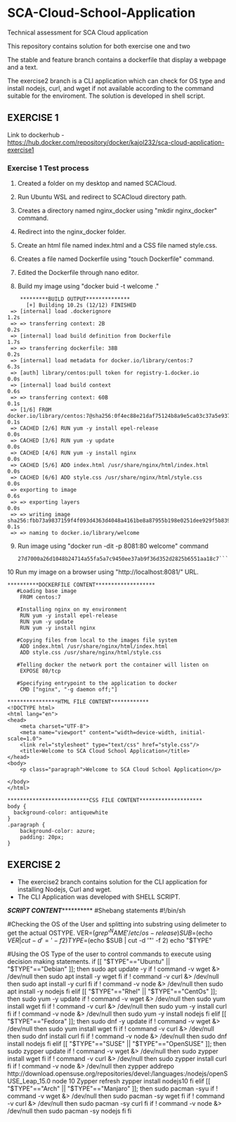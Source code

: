 # SCA-Cloud-School-Application
Technical assessment for SCA Cloud application

This repository contains solution for both exercise one and two

The stable and feature branch contains a dockerfile that display a webpage and a  text.

The exercise2 branch is a CLI application which can check for OS type and install nodejs, curl, and wget if not available according to the command suitable for the enviroment.
The solution is developed in shell script.

## EXERCISE 1

Link to dockerhub - https://hub.docker.com/repository/docker/kajol232/sca-cloud-application-exercise1

### Exercise 1 Test process

1. Created a folder on my desktop and named SCACloud.

2. Run Ubuntu WSL and redirect to SCACloud directory path.
3. Creates a directory named nginx_docker using "mkdir nginx_docker" command.
4. Redirect into the nginx_docker folder.
5. Create an html file named index.html and a CSS file named style.css.
6. Creates a file named Dockerfile using "touch Dockerfile" command.
7. Edited the Dockerfile through nano editor.
8. Build my image using "docker buid -t welcome ."

````
    *********BUILD OUTPUT**************
      [+] Building 10.2s (12/12) FINISHED
 => [internal] load .dockerignore                                                                 1.2s
 => => transferring context: 2B                                                                   0.2s
 => [internal] load build definition from Dockerfile                                              1.7s
 => => transferring dockerfile: 38B                                                               0.2s
 => [internal] load metadata for docker.io/library/centos:7                                       6.3s
 => [auth] library/centos:pull token for registry-1.docker.io                                     0.0s
 => [internal] load build context                                                                 0.6s
 => => transferring context: 60B                                                                  0.1s
 => [1/6] FROM docker.io/library/centos:7@sha256:0f4ec88e21daf75124b8a9e5ca03c37a5e937e0e108a255  0.1s
 => CACHED [2/6] RUN yum -y install epel-release                                                  0.0s
 => CACHED [3/6] RUN yum -y update                                                                0.0s
 => CACHED [4/6] RUN yum -y install nginx                                                         0.0s
 => CACHED [5/6] ADD index.html /usr/share/nginx/html/index.html                                  0.0s
 => CACHED [6/6] ADD style.css /usr/share/nginx/html/style.css                                    0.0s
 => exporting to image                                                                            0.6s
 => => exporting layers                                                                           0.0s
 => => writing image sha256:fbb73a9837159f4f093d4363d4048a4161be8a87955b198e0251dee929f5b839      0.1s
 => => naming to docker.io/library/welcome
````

9. Run image using "docker run -dit -p 8081:80 welcome" command
   ````*************RUN OUTPUT**********
   27d7000a26d1048b24714a55fa5a7c9450ee37ab9f36d352d2825b6551aa18c7````
   
10 Run my image on a browser using "http://localhost:8081/" URL.

````
**********DOCKERFILE CONTENT*******************
   #Loading base image
    FROM centos:7
    
   #Installing nginx on my environment
    RUN yum -y install epel-release
    RUN yum -y update
    RUN yum -y install nginx
    
   #Copying files from local to the images file system
    ADD index.html /usr/share/nginx/html/index.html
    ADD style.css /usr/share/nginx/html/style.css
    
   #Telling docker the network port the container will listen on
    EXPOSE 80/tcp

   #Specifying entrypoint to the application to docker
    CMD ["nginx", "-g daemon off;"]
  ````
    
````
****************HTML FILE CONTENT************
<!DOCTYPE html>
<html lang="en">
<head>
    <meta charset="UTF-8">
    <meta name="viewport" content="width=device-width, initial-scale=1.0">
	<link rel="stylesheet" type="text/css" href="style.css"/>
    <title>Welcome to SCA Cloud School Application</title>
</head>
<body>
    <p class="paragraph">Welcome to SCA Cloud School Application</p>
    
</body>
</html>
````

````
**************************CSS FILE CONTENT********************
body {
  background-color: antiquewhite
}
.paragraph {
	background-color: azure;
	padding: 20px;
}
````

## EXERCISE 2

* The exercise2 branch contains solution for the CLI application for installing Nodejs, Curl and wget.
* The CLI Application was developed with SHELL SCRIPT.

***************************SCRIPT CONTENT*************************************
 #Shebang statements
#!/bin/sh

#Checking the OS of the User and splitting into substring using delimeter to get the actual OSTYPE.
VER=$(grep '^NAME' /etc/os-release)
SUB=$(echo $VER | cut -d '=' -f 2)
TYPE=$(echo $SUB | cut -d '"' -f 2)
echo "$TYPE"

#Using the OS Type of the user to control commands to execute using decision making statements.
if [[ "$TYPE"=="Ubuntu" || "$TYPE"=="Debian" ]];
then
	sudo apt update -y
	if ! command -v wget &> /dev/null
	then
		sudo apt install -y wget
	fi
	if ! command -v curl &> /dev/null
	then
		sudo apt install -y curl
	fi
	if ! command -v node &> /dev/null
	then
		sudo apt install -y nodejs
	fi
elif [[ "$TYPE"=="Rhel" || "$TYPE"=="CentOs" ]];
then
	sudo yum -y update
	if ! command -v wget &> /dev/null
	then
		sudo yum install wget
	fi
	if ! command -v curl &> /dev/null
	then
		sudo yum -y install curl
	fi
	if ! command -v node &> /dev/null
	then
		sudo yum -y install nodejs
	fi
elif [[ "$TYPE"=="Fedora" ]];
then
	sudo dnf -y update
	if ! command -v wget &> /dev/null
	then
		sudo yum install wget
	fi
	if ! command -v curl &> /dev/null
	then
		sudo dnf install curl
	fi
	if ! command -v node &> /dev/null
	then
		sudo dnf install nodejs
	fi
elif [[ "$TYPE"=="SUSE" || "$TYPE"=="OpenSUSE" ]];
then
	sudo zypper update
	if ! command -v wget &> /dev/null
	then
		sudo zypper install wget
	fi
	if ! command -v curl &> /dev/null
	then
		sudo zypper install curl
	fi
	if ! command -v node &> /dev/null
	then
		zypper addrepo http://download.opensuse.org/repositories/devel:/languages:/nodejs/openSUSE_Leap_15.0 node 10
		Zypper refresh
		zypper install nodejs10
	fi
elif [[ "$TYPE"=="Arch" || "$TYPE"=="Manjaro" ]];
then
	sudo pacman -syu
	if ! command -v wget &> /dev/null
	then
		sudo pacman -sy wget
	fi
	if ! command -v curl &> /dev/null
	then
		sudo pacman -sy curl
	fi
	if ! command -v node &> /dev/null
	then
		sudo pacman -sy nodejs
	fi
fi
